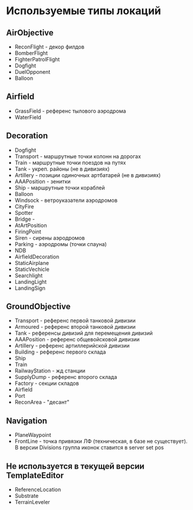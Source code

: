 # Используемые типы локаций

## AirObjective

- ReconFlight - декор филдов
- BomberFlight
- FighterPatrolFlight
- Dogfight
- DuelOpponent
- Balloon

## Airfield

- GrassField - референс тылового аэродрома
- WaterField

## Decoration

- Dogfight
- Transport - маршрутные точки колонн на дорогах
- Train - маршрутные точки поездов на путях
- Tank - укреп. районы (не в дивизиях)
- Artillery - позиции одиночных артбатарей (не в дивизиях)
- AAAPosition - зенитки
- Ship - маршрутные точки кораблей
- Balloon
- Windsock - ветроуказатели аэродромов
- CityFire
- Spotter
- Bridge -
- AtArtPosition
- FiringPoint
- Siren - сирены аэродромов
- Parking - аэродромы (точки спауна)
- NDB
- AirfieldDecoration
- StaticAirplane
- StaticVechicle
- Searchlight
- LandingLight
- LandingSign

## GroundObjective

- Transport - референс первой танковой дивизии
- Armoured - референс второй танковой дивизии
- Tank - референсы дивизий для перемещения дивизий
- AAAPosition - референс общевойсковой дивизии
- Artillery - референс артиллерийской дивизии
- Building - референс первого склада
- Ship
- Train
- RailwayStation - жд станции
- SupplyDump - референс второго склада
- Factory - секции складов
- Airfield
- Port
- ReconArea - "десант"

## Navigation

- PlaneWaypoint
- FrontLine - точка привязки ЛФ (техническая, в базе не существует). В версии Divisions группа иконок ставится в server set pos

## Не используется в текущей версии TemplateEditor
- ReferenceLocation
- Substrate
- TerrainLeveler

